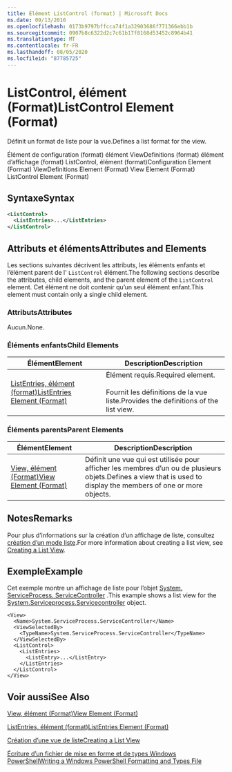 ```yaml
---
title: Élément ListControl (format) | Microsoft Docs
ms.date: 09/13/2016
ms.openlocfilehash: 0173b9797bffcca74f1a32903686f771366ebb1b
ms.sourcegitcommit: 0907b8c6322d2c7c61b17f8168d53452c8964b41
ms.translationtype: MT
ms.contentlocale: fr-FR
ms.lasthandoff: 08/05/2020
ms.locfileid: "87785725"
---
```

# <a name="listcontrol-element-format"></a><span data-ttu-id="397c5-102">ListControl, élément (Format)</span><span class="sxs-lookup"><span data-stu-id="397c5-102">ListControl Element (Format)</span></span>

<span data-ttu-id="397c5-103">Définit un format de liste pour la vue.</span><span class="sxs-lookup"><span data-stu-id="397c5-103">Defines a list format for the view.</span></span>

<span data-ttu-id="397c5-104">Élément de configuration (format) élément ViewDefinitions (format) élément d’affichage (format) ListControl, élément (format)</span><span class="sxs-lookup"><span data-stu-id="397c5-104">Configuration Element (Format) ViewDefinitions Element (Format) View Element (Format) ListControl Element (Format)</span></span>

## <a name="syntax"></a><span data-ttu-id="397c5-105">Syntaxe</span><span class="sxs-lookup"><span data-stu-id="397c5-105">Syntax</span></span>

```xml
<ListControl>
  <ListEntries>...</ListEntries>
</ListControl>

```

## <a name="attributes-and-elements"></a><span data-ttu-id="397c5-106">Attributs et éléments</span><span class="sxs-lookup"><span data-stu-id="397c5-106">Attributes and Elements</span></span>

<span data-ttu-id="397c5-107">Les sections suivantes décrivent les attributs, les éléments enfants et l’élément parent de l' `ListControl` élément.</span><span class="sxs-lookup"><span data-stu-id="397c5-107">The following sections describe the attributes, child elements, and the parent element of the `ListControl` element.</span></span> <span data-ttu-id="397c5-108">Cet élément ne doit contenir qu’un seul élément enfant.</span><span class="sxs-lookup"><span data-stu-id="397c5-108">This element must contain only a single child element.</span></span>

### <a name="attributes"></a><span data-ttu-id="397c5-109">Attributs</span><span class="sxs-lookup"><span data-stu-id="397c5-109">Attributes</span></span>

<span data-ttu-id="397c5-110">Aucun.</span><span class="sxs-lookup"><span data-stu-id="397c5-110">None.</span></span>

### <a name="child-elements"></a><span data-ttu-id="397c5-111">Éléments enfants</span><span class="sxs-lookup"><span data-stu-id="397c5-111">Child Elements</span></span>

|<span data-ttu-id="397c5-112">Élément</span><span class="sxs-lookup"><span data-stu-id="397c5-112">Element</span></span>|<span data-ttu-id="397c5-113">Description</span><span class="sxs-lookup"><span data-stu-id="397c5-113">Description</span></span>|
|-------------|-----------------|
|[<span data-ttu-id="397c5-114">ListEntries, élément (format)</span><span class="sxs-lookup"><span data-stu-id="397c5-114">ListEntries Element (Format)</span></span>](./listentries-element-for-listcontrol-format.md)|<span data-ttu-id="397c5-115">Élément requis.</span><span class="sxs-lookup"><span data-stu-id="397c5-115">Required element.</span></span><br /><br /> <span data-ttu-id="397c5-116">Fournit les définitions de la vue liste.</span><span class="sxs-lookup"><span data-stu-id="397c5-116">Provides the definitions of the list view.</span></span>|

### <a name="parent-elements"></a><span data-ttu-id="397c5-117">Éléments parents</span><span class="sxs-lookup"><span data-stu-id="397c5-117">Parent Elements</span></span>

|<span data-ttu-id="397c5-118">Élément</span><span class="sxs-lookup"><span data-stu-id="397c5-118">Element</span></span>|<span data-ttu-id="397c5-119">Description</span><span class="sxs-lookup"><span data-stu-id="397c5-119">Description</span></span>|
|-------------|-----------------|
|[<span data-ttu-id="397c5-120">View, élément (Format)</span><span class="sxs-lookup"><span data-stu-id="397c5-120">View Element (Format)</span></span>](./view-element-format.md)|<span data-ttu-id="397c5-121">Définit une vue qui est utilisée pour afficher les membres d’un ou de plusieurs objets.</span><span class="sxs-lookup"><span data-stu-id="397c5-121">Defines a view that is used to display the members of one or more objects.</span></span>|

## <a name="remarks"></a><span data-ttu-id="397c5-122">Notes</span><span class="sxs-lookup"><span data-stu-id="397c5-122">Remarks</span></span>

<span data-ttu-id="397c5-123">Pour plus d’informations sur la création d’un affichage de liste, consultez [création d’un mode liste](./creating-a-list-view.md).</span><span class="sxs-lookup"><span data-stu-id="397c5-123">For more information about creating a list view, see [Creating a List View](./creating-a-list-view.md).</span></span>

## <a name="example"></a><span data-ttu-id="397c5-124">Exemple</span><span class="sxs-lookup"><span data-stu-id="397c5-124">Example</span></span>

<span data-ttu-id="397c5-125">Cet exemple montre un affichage de liste pour l’objet [System. ServiceProcess. ServiceController](/dotnet/api/System.ServiceProcess.ServiceController) .</span><span class="sxs-lookup"><span data-stu-id="397c5-125">This example shows a list view for the [System.Serviceprocess.Servicecontroller](/dotnet/api/System.ServiceProcess.ServiceController) object.</span></span>

```
<View>
  <Name>System.ServiceProcess.ServiceController</Name>
  <ViewSelectedBy>
    <TypeName>System.ServiceProcess.ServiceController</TypeName>
  </ViewSelectedBy>
  <ListControl>
    <ListEntries>
      <ListEntry>...</ListEntry>
    </ListEntries>
  </ListControl>
</View>
```

## <a name="see-also"></a><span data-ttu-id="397c5-126">Voir aussi</span><span class="sxs-lookup"><span data-stu-id="397c5-126">See Also</span></span>

[<span data-ttu-id="397c5-127">View, élément (Format)</span><span class="sxs-lookup"><span data-stu-id="397c5-127">View Element (Format)</span></span>](./view-element-format.md)

[<span data-ttu-id="397c5-128">ListEntries, élément (format)</span><span class="sxs-lookup"><span data-stu-id="397c5-128">ListEntries Element (Format)</span></span>](./listentries-element-for-listcontrol-format.md)

[<span data-ttu-id="397c5-129">Création d’une vue de liste</span><span class="sxs-lookup"><span data-stu-id="397c5-129">Creating a List View</span></span>](./creating-a-list-view.md)

[<span data-ttu-id="397c5-130">Écriture d’un fichier de mise en forme et de types Windows PowerShell</span><span class="sxs-lookup"><span data-stu-id="397c5-130">Writing a Windows PowerShell Formatting and Types File</span></span>](./writing-a-powershell-formatting-file.md)
